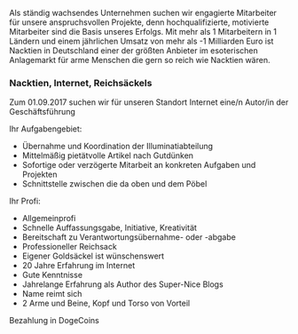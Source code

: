 Als ständig wachsendes Unternehmen suchen wir engagierte Mitarbeiter für unsere
anspruchsvollen Projekte, denn hochqualifizierte, motivierte Mitarbeiter sind die Basis
unseres Erfolgs. Mit mehr als 1 Mitarbeitern in 1 Ländern und einem jährlichen Umsatz
von mehr als -1 Milliarden Euro ist Nacktien in Deutschland einer der größten Anbieter im
esoterischen Anlagemarkt für arme Menschen die gern so reich wie Nacktien wären.

### Nacktien, Internet, Reichsäckels

Zum 01.09.2017 suchen wir für unseren Standort Internet eine/n
Autor/in der Geschäftsführung


Ihr Aufgabengebiet:
- Übernahme und Koordination der Illuminatiabteilung
- Mittelmäßig pietätvolle Artikel nach Gutdünken
- Sofortige oder verzögerte Mitarbeit an konkreten Aufgaben und Projekten
- Schnittstelle zwischen die da oben und dem Pöbel

Ihr Profi:
- Allgemeinprofi
- Schnelle Auffassungsgabe, Initiative, Kreativität
- Bereitschaft zu Verantwortungsübernahme- oder -abgabe
- Professioneller Reichsack
- Eigener Goldsäckel ist wünschenswert
- 20 Jahre Erfahrung im Internet
- Gute Kenntnisse
- Jahrelange Erfahrung als Author des Super-Nice Blogs
- Name reimt sich
- 2 Arme und Beine, Kopf und Torso von Vorteil

Bezahlung in DogeCoins
